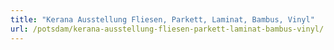```yaml
---
title: "Kerana Ausstellung Fliesen, Parkett, Laminat, Bambus, Vinyl"
url: /potsdam/kerana-ausstellung-fliesen-parkett-laminat-bambus-vinyl/
---
```

